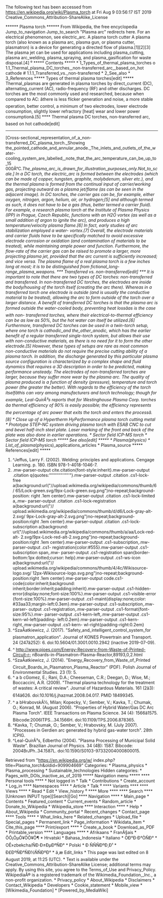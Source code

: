 The following text has been accessed from https://en.wikipedia.org/wiki/Plasma_torch at Fri Aug 9 03:56:17 IST 2019
Creative_Commons_Attribution-ShareAlike_License





















****** Plasma torch ******
From Wikipedia, the free encyclopedia
Jump_to_navigation Jump_to_search
"Plasma arc" redirects here. For an electrical phenomenon, see electric_arc.
A plasma torch cutter
A plasma torch (also known as a plasma arc, plasma gun, or plasma cutter,
plasmatron) is a device for generating a directed flow of plasma.[1][2][3]
The plasma jet can be used for applications including plasma_cutting, plasma
arc_welding, plasma_spraying, and plasma_gasification for waste disposal.[4]
⁰
***** Contents *****
    * 1_Types_of_thermal_plasma_torches
          o 1.1_Thermal_plasma_DC_torches,_non-transferred_arc,_based_on_hot
            cathode
                # 1.1.1_Transferred_vs._non-transferred
    * 2_See_also
    * 3_References
***** Types of thermal plasma torches[edit] *****
Thermal_plasmas are generated in plasma torches by direct_current (DC),
alternating_current (AC), radio-frequency (RF) and other discharges. DC torches
are the most commonly used and researched, because when compared to AC:
âthere is less flicker generation and noise, a more stable operation, better
control, a minimum of two electrodes, lower electrode consumption, slightly
lower refractory [heat] wear and lower power consumptionâ.[5]
**** Thermal plasma DC torches, non-transferred arc, based on hot cathode[edit]
****
[Cross-sectional_representation_of_a_non-transferred_DC_plasma_torch._Showing
the_pointed_cathode_and_annular_anode._The_inlets_and_outlets_of_the_water-
cooling_system_are_labelled,_note_that_the_arc_temperature_can_be_up_to_15
000Â°C._The_plasma_arc_is_drawn_for_illustration_purposes_only._Not_to_scale.]
In a DC torch, the electric_arc is formed between the electrodes (which can be
made of copper, tungsten, graphite, molybdenum, silver etc.), and the thermal
plasma is formed from the continual input of carrier/working gas, projecting
outward as a plasma jet/flame (as can be seen in the adjacent image). In DC
torches, the carrier gas can be, for example, either oxygen, nitrogen, argon,
helium, air, or hydrogen;[5] and although termed as such, it does not have to
be a gas (thus, better termed a carrier fluid).
For example, a research plasma torch at the Institute of Plasma Physics (IPP)
in Prague, Czech Republic, functions with an H2O vortex (as well as a small
addition of argon to ignite the arc), and produces a high temperature/velocity
plasma flame.[6] In fact, early studies of arc stabilization employed a water-
vortex.[7] Overall, the electrode materials and carrier fluids have to be
specifically matched to avoid excessive electrode corrosion or oxidation (and
contamination of materials to be treated), while maintaining ample power and
function.
Furthermore, the flow-rate of the carrier gas can be raised to promote a
larger, more projecting plasma jet, provided that the arc current is
sufficiently increased; and vice versa.
The plasma flame of a real plasma torch is a few inches long at most; it is to
be distinguished from fictional_long-range_plasma_weapons.
*** Transferred vs. non-transferred[edit] ***
It is important to note that there are two types of DC torches: non-transferred
and transferred. In non-transferred DC torches, the electrodes are inside the
body/housing of the torch itself (creating the arc there). Whereas in a
transferred torch one electrode is outside (and is usually the conductive
material to be treated), allowing the arc to form outside of the torch over a
larger distance.
A benefit of transferred DC torches is that the plasma arc is formed outside
the water-cooled body, preventing heat lossâas is the case with non-
transferred torches, where their electrical-to-thermal efficiency can be as low
as 50%, but the hot water can itself be utilized.[6] Furthermore, transferred
DC torches can be used in a twin-torch setup, where one torch is cathodic_and
the_other_anodic, which has the earlier benefit of a regular transferred
single-torch system, but allows their use with non-conductive materials, as
there is no need for it to form the other electrode.[5] However, these types of
setups are rare as most common non-conductive materials do not require the
precise cutting ability of a plasma torch. In addition, the discharge generated
by this particular plasma source configuration is characterized by a complex
shape and fluid dynamics that requires a 3D description in order to be
predicted, making performance unsteady. The electrodes of non-transferred
torches are larger, because they suffer more wear by the plasma arc.
The quality of plasma produced is a function of density (pressure), temperature
and torch power (the greater the better). With regards to the efficiency of the
torch itselfâthis can vary among manufacturers and torch technology; though
for example, Leal-QuirÃ³s reports that for Westinghouse Plasma Corp. torches
âa thermal efficiency of 90% is easily possible; the efficiency represents
the percentage of arc power that exits the torch and enters the processâ.[8]
    * Close up of a Hypertherm HyPerformance plasma torch cutting metal
    * Prototype STEP-NC system driving plasma torch with ESAB CNC to cut and
      bevel half-inch steel plate. Laser marking of the front and back of the
      plate was also done in earlier operations.
    * Sector field ICP-MS torch
    * Sector field ICP-MS torch
***** See also[edit] *****
    * Plasma_(physics)
    * List_of_plasma_(physics)_applications_articles
    * Plasma_source
***** References[edit] *****
   1. ^Jeffus, Larry F. (2002). Welding: principles and applications. Cengage
      Learning. p. 180. ISBN 978-1-4018-1046-7.
   2. .mw-parser-output cite.citation{font-style:inherit}.mw-parser-output
      .citation q{quotes:"\"""\"""'""'"}.mw-parser-output .citation .cs1-lock-
      free a{background:url("//upload.wikimedia.org/wikipedia/commons/thumb/6/
      65/Lock-green.svg/9px-Lock-green.svg.png")no-repeat;background-position:
      right .1em center}.mw-parser-output .citation .cs1-lock-limited a,.mw-
      parser-output .citation .cs1-lock-registration a{background:url("//
      upload.wikimedia.org/wikipedia/commons/thumb/d/d6/Lock-gray-alt-2.svg/
      9px-Lock-gray-alt-2.svg.png")no-repeat;background-position:right .1em
      center}.mw-parser-output .citation .cs1-lock-subscription a{background:
      url("//upload.wikimedia.org/wikipedia/commons/thumb/a/aa/Lock-red-alt-
      2.svg/9px-Lock-red-alt-2.svg.png")no-repeat;background-position:right
      .1em center}.mw-parser-output .cs1-subscription,.mw-parser-output .cs1-
      registration{color:#555}.mw-parser-output .cs1-subscription span,.mw-
      parser-output .cs1-registration span{border-bottom:1px dotted;cursor:
      help}.mw-parser-output .cs1-ws-icon a{background:url("//
      upload.wikimedia.org/wikipedia/commons/thumb/4/4c/Wikisource-logo.svg/
      12px-Wikisource-logo.svg.png")no-repeat;background-position:right .1em
      center}.mw-parser-output code.cs1-code{color:inherit;background:
      inherit;border:inherit;padding:inherit}.mw-parser-output .cs1-hidden-
      error{display:none;font-size:100%}.mw-parser-output .cs1-visible-error
      {font-size:100%}.mw-parser-output .cs1-maint{display:none;color:
      #33aa33;margin-left:0.3em}.mw-parser-output .cs1-subscription,.mw-parser-
      output .cs1-registration,.mw-parser-output .cs1-format{font-size:95%}.mw-
      parser-output .cs1-kern-left,.mw-parser-output .cs1-kern-wl-left{padding-
      left:0.2em}.mw-parser-output .cs1-kern-right,.mw-parser-output .cs1-kern-
      wl-right{padding-right:0.2em}
   3. ^SzaÅatkiewicz, J. (2017). "Safety_and_intelligent_control_system_for
      plasmatron_application". Journal of KONES Powertrain and Transport. 24
      (247â252): 6. doi:10.5604/01.3001.0010.2942 (inactive 2019-07-09).
   4. ^ http://www.pjoes.com/Energy-Recovery-from-Waste-of-Printed-Circuit-r-
      nBoards-in-Plasmatron-Plasma-Reactor,89193,0,2.html
   5. ^SzaÅatkiewicz, J. (2014). "Energy_Recovery_from_Waste_of_Printed
      Circuit_Boards_in_Plasmatron_Plasma_Reactor" (PDF). Polish Journal of
      Environmental Studies. 23 (1): 5.
   6. ^ a b cGomez, E.; Rani, D.A.; Cheeseman, C.R.; Deegan, D.; Wise, M.;
      Boccaccini, A.R. (2009). "Thermal plasma technology for the treatment of
      wastes: A critical review". Journal of Hazardous Materials. 161 (2â3):
      614â626. doi:10.1016/j.jhazmat.2008.04.017. PMID 18499345.
   7. ^ a bHrabovskÃ½, Milan; Kopecky, V.; Sember, V.; Kavka, T.; Chumak, O.;
      Konrad, M. (August 2006). "Properties of Hybrid Water/Gas DC Arc Plasma
      Torch". IEEE Transactions on Plasma Science. 34 (4): 1566â1575.
      Bibcode:2006ITPS...34.1566H. doi:10.1109/TPS.2006.878365.
   8. ^Kavka, T; Chumak, O.; Sember, V.; Hrabovsky, M. (July 2007). "Processes
      in Gerdien arc generated by hybrid gas-water torch". 28th ICPIG.
   9. ^Leal-QuirÃ³s, Edbertho (2004). "Plasma Processing of Municipal Solid
      Waste". Brazilian Journal of Physics. 34 (4B): 1587. Bibcode:
      2004BrJPh..34.1587L. doi:10.1590/S0103-97332004000800015.

Retrieved from "https://en.wikipedia.org/w/
index.php?title=Plasma_torch&oldid=909904669"
Categories:
    * Plasma_physics
    * Plasma_processing
    * Sustainable_technologies
Hidden categories:
    * Pages_with_DOIs_inactive_as_of_2019
***** Navigation menu *****
**** Personal tools ****
    * Not logged in
    * Talk
    * Contributions
    * Create_account
    * Log_in
**** Namespaces ****
    * Article
    * Talk
⁰
**** Variants ****
**** Views ****
    * Read
    * Edit
    * View_history
⁰
**** More ****
**** Search ****
[Unknown INPUT type][Search][Go]
**** Navigation ****
    * Main_page
    * Contents
    * Featured_content
    * Current_events
    * Random_article
    * Donate_to_Wikipedia
    * Wikipedia_store
**** Interaction ****
    * Help
    * About_Wikipedia
    * Community_portal
    * Recent_changes
    * Contact_page
**** Tools ****
    * What_links_here
    * Related_changes
    * Upload_file
    * Special_pages
    * Permanent_link
    * Page_information
    * Wikidata_item
    * Cite_this_page
**** Print/export ****
    * Create_a_book
    * Download_as_PDF
    * Printable_version
**** Languages ****
    * Afrikaans
    * FranÃ§ais
    * ÕÕ¡ÕµÕ¥ÖÕ¥Õ¶
    * Hrvatski
    * Bahasa_Indonesia
    * Italiano
    * ÒÐ°Ð·Ð°ÒÑÐ°
    * OÊ»zbekcha/ÑÐ·Ð±ÐµÐºÑÐ°
    * Polski
    * Ð ÑÑÑÐºÐ¸Ð¹
    * Ð£ÐºÑÐ°ÑÐ½ÑÑÐºÐ°
    * ä¸­æ
Edit_links
    * This page was last edited on 8 August 2019, at 11:25 (UTC).
    * Text is available under the Creative_Commons_Attribution-ShareAlike
      License; additional terms may apply. By using this site, you agree to the
      Terms_of_Use and Privacy_Policy. WikipediaÂ® is a registered trademark of
      the Wikimedia_Foundation,_Inc., a non-profit organization.
    * Privacy_policy
    * About_Wikipedia
    * Disclaimers
    * Contact_Wikipedia
    * Developers
    * Cookie_statement
    * Mobile_view
    * [Wikimedia_Foundation]
    * [Powered_by_MediaWiki]
